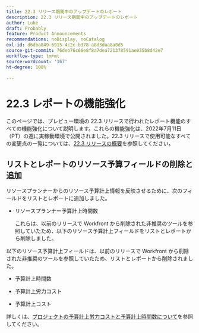 ```yaml
---
title: 22.3 リリース期間中のアップデートのレポート
description: 22.3 リリース期間中のアップデートのレポート
author: Luke
draft: Probably
feature: Product Announcements
recommendations: noDisplay, noCatalog
exl-id: d6dba849-6915-4c2c-b378-a8d3daa8a0d5
source-git-commit: 76deb76c66e8f8a7dea721378591ae035b8d42e7
workflow-type: tm+mt
source-wordcount: '167'
ht-degree: 100%

---
```


# 22.3 レポートの機能強化

このページでは、プレビュー環境の 22.3 リリースで行われたレポート機能のすべての機能強化について説明します。これらの機能強化は、2022年7月11日（PT）の週に実稼動環境で公開されました。22.3 リリースで使用可能なすべての変更点の一覧については、[22.3 リリースの概要](../../../product-announcements/product-releases/22.3-release-activity/22-3-release-overview.md)を参照してください。

## リストとレポートのリソース予算フィールドの削除と追加

リソースプランナーからのリソース予算計上情報を反映させるために、次のフィールドをリストとレポートに追加しました。

* リソースプランナー予算計上時間数

  これらは、以前のリリースで Workfront から削除された非推奨のツールを参照していたため、以下のリソース予算計上フィールドをリストとレポートから削除しました。


以下のリソース予算計上フィールドは、以前のリリースで Workfront から削除された非推奨のツールを参照していたため、リストとレポートから削除されました。

* 予算計上時間数

* 予算計上労力コスト

* 予算計上コスト


詳しくは、[プロジェクトの予算計上労力コストと予算計上時間数について](/help/quicksilver/manage-work/projects/project-finances/budgeted-labor-cost.md)を参照してください。


